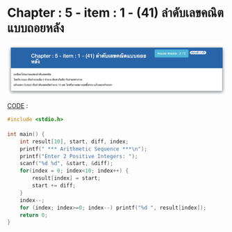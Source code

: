 # Chapter : 5 - item : 1 - (41) ลำดับเลขคณิตแบบถอยหลัง

![img](./assets/1.jpg)

[CODE][file] :
```c
#include <stdio.h>

int main() {
    int result[10], start, diff, index;
    printf(" *** Arithmetic Sequence ***\n");
    printf("Enter 2 Positive Integers: ");
    scanf("%d %d", &start, &diff);
    for(index = 0; index<10; index++) {
        result[index] = start;
        start += diff;
    }
    index--;
    for (index; index>=0; index--) printf("%d ", result[index]);
    return 0;
}
```

[file]: ./src/01.c
